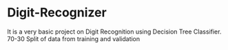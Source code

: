 # Digit-Recognizer

It is a very basic project on Digit Recognition using Decision Tree Classifier.
70-30 Split of data from training and validation
